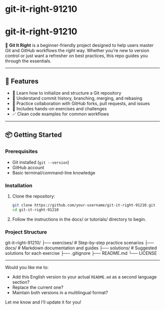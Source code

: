 # git-it-right-91210

# git-it-right-91210

🚀 **Git It Right** is a beginner-friendly project designed to help users master Git and GitHub workflows the *right* way. Whether you're new to version control or just want a refresher on best practices, this repo guides you through the essentials.

---

## 📌 Features

- 📁 Learn how to initialize and structure a Git repository
- 🔄 Understand commit history, branching, merging, and rebasing
- 🤝 Practice collaboration with GitHub forks, pull requests, and issues
- 🧪 Includes hands-on exercises and challenges
- ✅ Clean code examples for common workflows

---

## 📦 Getting Started

### Prerequisites

- Git installed (`git --version`)
- GitHub account
- Basic terminal/command-line knowledge

### Installation

1. Clone the repository:
   ```bash
   git clone https://github.com/your-username/git-it-right-91210.git
   cd git-it-right-91210

2. Follow the instructions in the docs/ or tutorials/ directory to begin.


### Project Structure

git-it-right-91210/
├── exercises/        # Step-by-step practice scenarios
├── docs/             # Markdown documentation and guides
├── solutions/        # Suggested solutions for each exercise
├── .gitignore
├── README.md
└── LICENSE



---

Would you like me to:
- Add this English version to your actual `README.md` as a second language section?
- Replace the current one?
- Maintain both versions in a multilingual format?

Let me know and I’ll update it for you!

